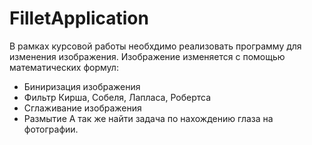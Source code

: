 # FilletApplication
В рамках курсовой работы необхдимо реализовать программу для изменения изображения. 
Изображение изменяется с помощью математических формул:
  - Биниризация изображения
  - Фильтр Кирша, Собеля, Лапласа, Робертса
  - Сглаживание изображения
  - Размытие
А так же найти задача по нахождению глаза на фотографии. 
